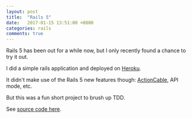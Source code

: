 ```yaml
---
layout: post
title:  "Rails 5"
date:   2017-01-15 13:51:00 +0800
categories: rails
comments: true
---
```


Rails 5 has been out for a while now, but I only recently found a chance to try it out.

I did a simple rails application and deployed on [Heroku](https://pocketurl.herokuapp.com/).

It didn't make use of the Rails 5 new features though: [ActionCable](https://github.com/rails/rails/tree/master/actioncable), API mode, etc.

But this was a fun short project to brush up TDD.

See [source code here](https://github.com/keang/pocketurl).
